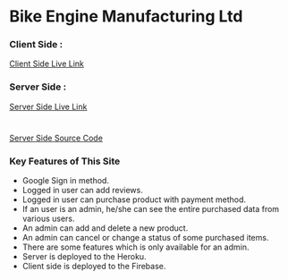# Bike Engine Manufacturing Ltd

### Client Side :

[Client Side Live Link](https://final-project-79d7b.web.app/)

### Server Side :

[Server Side Live Link](https://enigmatic-anchorage-70082.herokuapp.com/)

#

[Server Side Source Code ](https://github.com/shawon-MG/Product_Manufacturer--ServerSide)

### Key Features of This Site

- Google Sign in method.
- Logged in user can add reviews.
- Logged in user can purchase product with payment method.
- If an user is an admin, he/she can see the entire purchased data from various users.
- An admin can add and delete a new product.
- An admin can cancel or change a status of some purchased items.
- There are some features which is only available for an admin.
- Server is deployed to the Heroku.
- Client side is deployed to the Firebase.
